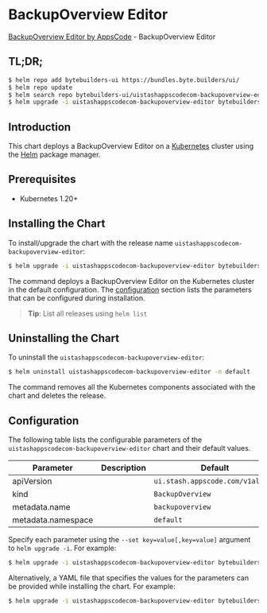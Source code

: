 # BackupOverview Editor

[BackupOverview Editor by AppsCode](https://byte.builders) - BackupOverview Editor

## TL;DR;

```bash
$ helm repo add bytebuilders-ui https://bundles.byte.builders/ui/
$ helm repo update
$ helm search repo bytebuilders-ui/uistashappscodecom-backupoverview-editor --version=v0.4.18
$ helm upgrade -i uistashappscodecom-backupoverview-editor bytebuilders-ui/uistashappscodecom-backupoverview-editor -n default --create-namespace --version=v0.4.18
```

## Introduction

This chart deploys a BackupOverview Editor on a [Kubernetes](http://kubernetes.io) cluster using the [Helm](https://helm.sh) package manager.

## Prerequisites

- Kubernetes 1.20+

## Installing the Chart

To install/upgrade the chart with the release name `uistashappscodecom-backupoverview-editor`:

```bash
$ helm upgrade -i uistashappscodecom-backupoverview-editor bytebuilders-ui/uistashappscodecom-backupoverview-editor -n default --create-namespace --version=v0.4.18
```

The command deploys a BackupOverview Editor on the Kubernetes cluster in the default configuration. The [configuration](#configuration) section lists the parameters that can be configured during installation.

> **Tip**: List all releases using `helm list`

## Uninstalling the Chart

To uninstall the `uistashappscodecom-backupoverview-editor`:

```bash
$ helm uninstall uistashappscodecom-backupoverview-editor -n default
```

The command removes all the Kubernetes components associated with the chart and deletes the release.

## Configuration

The following table lists the configurable parameters of the `uistashappscodecom-backupoverview-editor` chart and their default values.

|     Parameter      | Description |                   Default                   |
|--------------------|-------------|---------------------------------------------|
| apiVersion         |             | <code>ui.stash.appscode.com/v1alpha1</code> |
| kind               |             | <code>BackupOverview</code>                 |
| metadata.name      |             | <code>backupoverview</code>                 |
| metadata.namespace |             | <code>default</code>                        |


Specify each parameter using the `--set key=value[,key=value]` argument to `helm upgrade -i`. For example:

```bash
$ helm upgrade -i uistashappscodecom-backupoverview-editor bytebuilders-ui/uistashappscodecom-backupoverview-editor -n default --create-namespace --version=v0.4.18 --set apiVersion=ui.stash.appscode.com/v1alpha1
```

Alternatively, a YAML file that specifies the values for the parameters can be provided while
installing the chart. For example:

```bash
$ helm upgrade -i uistashappscodecom-backupoverview-editor bytebuilders-ui/uistashappscodecom-backupoverview-editor -n default --create-namespace --version=v0.4.18 --values values.yaml
```
